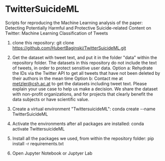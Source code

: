 # TwitterSuicideML

Scripts for reproducing the Machine Learning analysis of the paper: Detecting Potentially Harmful and Protective Suicide-related Content on Twitter: Machine Learning Classification of Tweets

1. clone this repository: 
git clone https://github.com/HubertBaginski/TwitterSuicideML.git

2. Get the dataset with tweet text, and put it in the folder "data" within the repository folder.
The datasets in this repository do not include the text of tweets, in order to protect sensitive user data. Option a: Rehydrate the IDs via the Twitter API to get all tweets that have not been deleted by their authors in the mean time 
Option b: Contact me at metzler@csh.ac.at to get the datasets including tweet text. Please explain your use case to help us make a decision. We share the dataset with non-profit organizations, and for projects that clearly benefit the data subjects or have scientific value.

3. Create a virtual environment "TwittersuicideML":
conda create --name TwitterSuicideML

4. Activate the environments after all packages are installed: 
conda activate TwittersuicideML

5. Install all the packages we used, from within the repository folder:
pip install -r requirements.txt

6. Open Jupyter Notebook or Juptyer Lab


